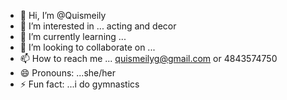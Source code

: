 - 👋 Hi, I’m @Quismeily
- 👀 I’m interested in ... acting and decor
- 🌱 I’m currently learning ...
- 💞️ I’m looking to collaborate on ...
- 📫 How to reach me ... quismeilyg@gmail.com or 4843574750
- 😄 Pronouns: ...she/her
- ⚡ Fun fact: ...i do gymnastics

<!---
Quismeily/Quismeily is a ✨ special ✨ repository because its `README.md` (this file) appears on your GitHub profile.
You can click the Preview link to take a look at your changes.
--->
